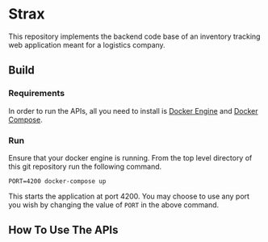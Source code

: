 # Strax
This repository implements the backend code base of an inventory tracking web application meant for a logistics company. 

## Build

### Requirements

In order to run the APIs, all you need to install is [Docker Engine](https://docs.docker.com/engine/install/) and [Docker Compose](https://docs.docker.com/compose/install/).

### Run

Ensure that your docker engine is running. From the top level directory of this git repository run the following command.

``` 
PORT=4200 docker-compose up 
```

This starts the application at port 4200. You may choose to use any port you wish by changing the value of `PORT` in the above command.


## How To Use The APIs
